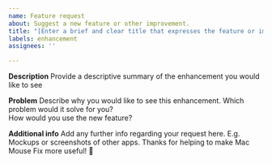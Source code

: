 ```yaml
---
name: Feature request
about: Suggest a new feature or other improvement.
title: "[Enter a brief and clear title that expresses the feature or improvement]"
labels: enhancement
assignees: ''

---
```


**Description** 
Provide a descriptive summary of the enhancement you would like to see

**Problem** 
Describe why you would like to see this enhancement.
Which problem would it solve for you?  
How would you use the new feature? 

**Additional info** 
Add any further info regarding your request here.
E.g. Mockups or screenshots of other apps. 
Thanks for helping to make Mac Mouse Fix more useful! 🚀
